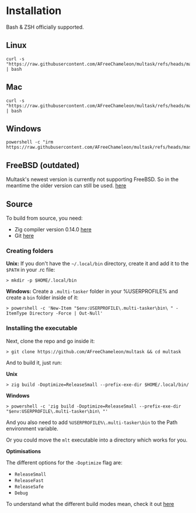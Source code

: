 # Installation

Bash & ZSH officially supported.

## Linux
```
curl -s "https://raw.githubusercontent.com/AFreeChameleon/multask/refs/heads/master/docs/_install/linux.sh" | bash
```

## Mac
```
curl -s "https://raw.githubusercontent.com/AFreeChameleon/multask/refs/heads/master/docs/_install/macos.sh" | bash
```

## Windows
```
powershell -c "irm https://raw.githubusercontent.com/AFreeChameleon/multask/refs/heads/master/docs/_install/win.ps1|iex"
```

## FreeBSD (outdated)

Multask's newest version is currently not supporting FreeBSD. So in the meantime the older version can still be used. [here](https://github.com/AFreeChameleon/multask/releases/tag/v0.2.0)

## Source

To build from source, you need:

- Zig compiler version 0.14.0 [here](https://ziglang.org/download/#release-0.14.0)
- Git [here](https://git-scm.com/downloads)

### Creating folders
**Unix:** If you don't have the `~/.local/bin` directory, create it and add it to the `$PATH` in your .rc file:
```
> mkdir -p $HOME/.local/bin
```

**Windows:** Create a `.multi-tasker` folder in your %USERPROFILE% and create a `bin` folder inside of it:
```
> powershell -c 'New-Item "$env:USERPROFILE\.multi-tasker\bin\ " -ItemType Directory -Force | Out-Null'
```

### Installing the executable
Next, clone the repo and go inside it:
```
> git clone https://github.com/AFreeChameleon/multask && cd multask
```

And to build it, just run:

**Unix**
```
> zig build -Doptimize=ReleaseSmall --prefix-exe-dir $HOME/.local/bin/
```

**Windows**
```
> powershell -c 'zig build -Doptimize=ReleaseSmall --prefix-exe-dir "$env:USERPROFILE\.multi-tasker\bin\ "'
```
And you also need to add `%USERPROFILE%\.multi-tasker\bin` to the Path environment variable.

Or you could move the `mlt` executable into a directory which works for you.

**Optimisations**

The different options for the `-Doptimize` flag are:

- `ReleaseSmall`
- `ReleaseFast`
- `ReleaseSafe`
- `Debug`

To understand what the different build modes mean, check it out [here](https://zig.guide/build-system/build-modes/)
